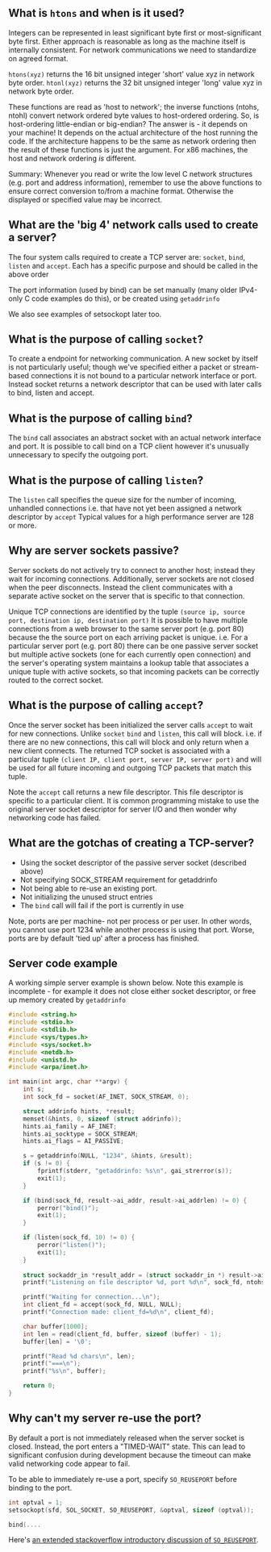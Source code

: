 ## What is `htons` and when is it used?

Integers can be represented in least significant byte first or most-significant byte first. Either approach is reasonable as long as the machine itself is internally consistent. For network communications we need to standardize on agreed format.

`htons(xyz)` returns the 16 bit unsigned integer 'short' value xyz in network byte order.
`htonl(xyz)` returns the 32 bit unsigned integer 'long' value xyz in network byte order.

These functions are read as 'host to network'; the inverse functions (ntohs, ntohl) convert network ordered byte values to host-ordered ordering. So, is host-ordering  little-endian or big-endian? The answer is - it depends on your machine! It depends on the actual architecture of the host running the code. If the architecture happens to be the same as network ordering then the result of these functions is just the argument. For x86 machines, the host and network ordering _is_ different.

Summary: Whenever you read or write the low level C network structures (e.g. port and address information), remember to use the above functions to ensure correct conversion to/from a machine format. Otherwise the displayed or specified value may be incorrect.

## What are the 'big 4' network calls used to create a server?

The four system calls required to create a TCP server are: `socket`, `bind`, `listen` and `accept`. Each has a specific purpose and should be called in the above order

The port information (used by bind) can be set manually (many older IPv4-only C code examples do this), or be created using `getaddrinfo`

We also see examples of setsockopt later too.

## What is the purpose of calling `socket`?

To create a endpoint for networking communication. A new socket by itself is not particularly useful; though we've specified either a packet or stream-based connections it is not bound to a particular network interface or port. Instead socket returns a network descriptor that can be used with later calls to bind, listen and accept.

## What is the purpose of calling `bind`?

The `bind` call associates an abstract socket with an actual network interface and port. It is possible to call bind on a TCP client however it's unusually unnecessary to specify the outgoing port.

## What is the purpose of calling `listen`?

The `listen` call specifies the queue size for the number of incoming, unhandled connections i.e. that have not yet been assigned a network descriptor by `accept`
Typical values for a high performance server are 128 or more.

## Why are server sockets passive?

Server sockets do not actively try to connect to another host; instead they wait for incoming connections. Additionally, server sockets are not closed when the peer disconnects. Instead the client communicates with a separate active socket on the server that is specific to that connection.

Unique TCP connections are identified by the tuple `(source ip, source port, destination ip, destination port)`
It is possible to have multiple connections from a web browser to the same server port (e.g. port 80) because the the source port on each arriving packet is unique. i.e. For a particular server port (e.g. port 80) there can be one passive server socket but multiple active sockets (one for each currently open connection) and the server's operating system maintains a lookup table that associates a unique tuple with active sockets, so that incoming packets can be correctly routed to the correct socket.

## What is the purpose of calling `accept`?

Once the server socket has been initialized the server calls `accept` to wait for new connections. Unlike `socket` `bind` and `listen`, this call will block. i.e. if there are no new connections, this call will block and only return when a new client connects. The returned TCP socket is associated with a particular tuple `(client IP, client port, server IP, server port)` and will be used for all future incoming and outgoing TCP packets that match this tuple. 

Note the `accept` call returns a new file descriptor. This file descriptor is specific to a particular client. It is common programming mistake to use the original server socket descriptor for server I/O and then wonder why networking code has failed.

## What are the gotchas of creating a TCP-server?

+ Using the socket descriptor of the passive server socket (described above)
+ Not specifying SOCK_STREAM requirement for getaddrinfo
+ Not being able to re-use an existing port.
+ Not initializing the unused struct entries
+ The `bind` call will fail if the port is currently in use

Note, ports are per machine- not per process or per user. In other words,  you cannot use port 1234 while another process is using that port. Worse, ports are by default 'tied up' after a process has finished.


## Server code example

A working simple server example is shown below. Note this example is incomplete - for example it does not close either socket descriptor, or free up memory created by `getaddrinfo`

```C
#include <string.h>
#include <stdio.h>
#include <stdlib.h>
#include <sys/types.h>
#include <sys/socket.h>
#include <netdb.h>
#include <unistd.h>
#include <arpa/inet.h>

int main(int argc, char **argv) {
    int s;
    int sock_fd = socket(AF_INET, SOCK_STREAM, 0);

    struct addrinfo hints, *result;
    memset(&hints, 0, sizeof (struct addrinfo));
    hints.ai_family = AF_INET;
    hints.ai_socktype = SOCK_STREAM;
    hints.ai_flags = AI_PASSIVE;

    s = getaddrinfo(NULL, "1234", &hints, &result);
    if (s != 0) {
        fprintf(stderr, "getaddrinfo: %s\n", gai_strerror(s));
        exit(1);
    }

    if (bind(sock_fd, result->ai_addr, result->ai_addrlen) != 0) {
        perror("bind()");
        exit(1);
    }

    if (listen(sock_fd, 10) != 0) {
        perror("listen()");
        exit(1);
    }
    
    struct sockaddr_in *result_addr = (struct sockaddr_in *) result->ai_addr;
    printf("Listening on file descriptor %d, port %d\n", sock_fd, ntohs(result_addr->sin_port));

    printf("Waiting for connection...\n");
    int client_fd = accept(sock_fd, NULL, NULL);
    printf("Connection made: client_fd=%d\n", client_fd);

    char buffer[1000];
    int len = read(client_fd, buffer, sizeof (buffer) - 1);
    buffer[len] = '\0';

    printf("Read %d chars\n", len);
    printf("===\n");
    printf("%s\n", buffer);

    return 0;
}
```

## Why can't my server re-use the port?

By default a port is not immediately released when the server socket is closed. Instead, the port enters a "TIMED-WAIT" state. This can lead to significant confusion during development because the timeout can make valid networking code appear to fail.

 To be able to immediately re-use a port, specify `SO_REUSEPORT` before binding to the port.
```C
int optval = 1;
setsockopt(sfd, SOL_SOCKET, SO_REUSEPORT, &optval, sizeof (optval));

bind(....
```

Here's [an extended stackoverflow introductory discussion of `SO_REUSEPORT`](http://stackoverflow.com/questions/14388706/socket-options-so-reuseaddr-and-so-reuseport-how-do-they-differ-do-they-mean-t).
